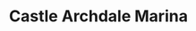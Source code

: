 ---
title: "Castle Archdale Marina"
address: "12, Drumhoney Lane, Lisnarick, Enniskillen, Co. Fermanagh BT94 1NB"
tel: "028 6862 1892"
county: "Fermanagh"
category: "Marinas"
type: "Content"
lat: "54.465136"
lng: "-7.69866"
---